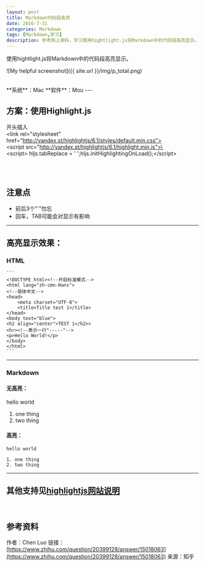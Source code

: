 ```yaml
---
layout: post
title: Markdown代码段高亮
date: 2016-7-31
categories: Markdown
tags: [Markdown,学习]
description: 参考网上资料，学习使用hightlight.js将Markdown中的代码段高亮显示。
---
```


使用hightlight.js将Markdown中的代码段高亮显示。

![My helpful screenshot]({{ site.url }}/img/p_total.png)


<br>
**系统**：Mac   
**软件**：Mou
<link rel="stylesheet" href="http://yandex.st/highlightjs/6.1/styles/default.min.css">
<script src="http://yandex.st/highlightjs/6.1/highlight.min.js"></script>
<script>
hljs.tabReplace = ' ';
hljs.initHighlightingOnLoad();
</script>
---
<br>

## 方案：使用Highlight.js   

开头插入     
\<link rel="stylesheet" href="http://yandex.st/highlightjs/6.1/styles/default.min.css">   
\<script src="http://yandex.st/highlightjs/6.1/highlight.min.js">\</script>   
\<script> hljs.tabReplace = ' ';hljs.initHighlightingOnLoad();\</script>   

<br><br>

## 注意点

- 前后3个“\`”勿忘      
- 回车，TAB可能会对显示有影响

---

## 高亮显示效果：

### HTML

	```
	<!DOCTYPE html><!--开启标准模式-->
	<html lang="zh-cmn-Hans">
	<!--简体中文-->
	<head>
	    <meta charset="UTF-8">
	    <title>Title test 1</title>
	</head>
	<body text="blue">
	<h2 align="center">TEST 1</h2>>
	<hr><!--表示一行"-----"-->
	<p>Hello World!</p>
	</body>
	</html>
	```

---   

### Markdown

#### 无高亮：

hello world   

1. one thing
2. two thing 


#### 高亮：   

```
hello world   

1. one thing
2. two thing 
```   

---   


## 其他支持见[highlightjs网站说明](https://highlightjs.org/static/demo/)

<br>

## 参考资料

作者：Chen Luo
链接：[https://www.zhihu.com/question/20399128/answer/15018063](https://www.zhihu.com/question/20399128/answer/15018063)
来源：知乎

